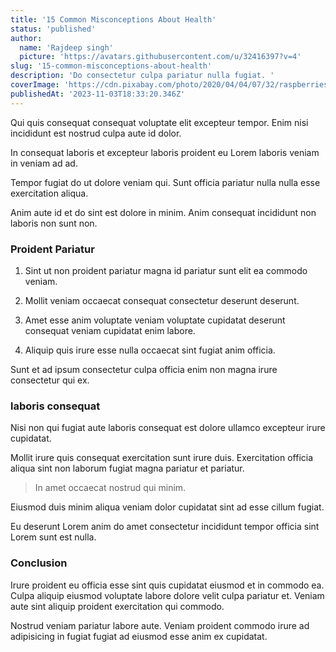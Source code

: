 ```yaml
---
title: '15 Common Misconceptions About Health'
status: 'published'
author:
  name: 'Rajdeep singh'
  picture: 'https://avatars.githubusercontent.com/u/32416397?v=4'
slug: '15-common-misconceptions-about-health'
description: 'Do consectetur culpa pariatur nulla fugiat. '
coverImage: 'https://cdn.pixabay.com/photo/2020/04/04/07/32/raspberries-and-blackberries-5001160_1280.jpg'
publishedAt: '2023-11-03T18:33:20.346Z'
---
```


Qui quis consequat consequat voluptate elit excepteur tempor. Enim nisi incididunt est nostrud culpa aute id dolor.

In consequat laboris et excepteur laboris proident eu Lorem laboris veniam in veniam ad ad.

Tempor fugiat do ut dolore veniam qui. Sunt officia pariatur nulla nulla esse exercitation aliqua.

Anim aute id et do sint est dolore in minim. Anim consequat incididunt non laboris non sunt non.



### Proident Pariatur

1. Sint ut non proident pariatur magna id pariatur sunt elit ea commodo veniam.

2. Mollit veniam occaecat consequat consectetur deserunt deserunt.

3. Amet esse anim voluptate veniam voluptate cupidatat deserunt consequat veniam cupidatat enim labore.

4. Aliquip quis irure esse nulla occaecat sint fugiat anim officia.

Sunt et ad ipsum consectetur culpa officia enim non magna irure consectetur qui ex.

### laboris consequat

Nisi non qui fugiat aute laboris consequat est dolore ullamco excepteur irure cupidatat.

Mollit irure quis consequat exercitation sunt irure duis. Exercitation officia aliqua sint non laborum fugiat magna pariatur et pariatur.

> In amet occaecat nostrud qui minim.

Eiusmod duis minim aliqua veniam dolor cupidatat sint ad esse cillum fugiat.

Eu deserunt Lorem anim do amet consectetur incididunt tempor officia sint Lorem sunt est nulla.

### Conclusion

Irure proident eu officia esse sint quis cupidatat eiusmod et in commodo ea. Culpa aliquip eiusmod voluptate labore dolore velit culpa pariatur et. Veniam aute sint aliquip proident exercitation qui commodo.

Nostrud veniam pariatur labore aute. Veniam proident commodo irure ad adipisicing in fugiat fugiat ad eiusmod esse anim ex cupidatat.

